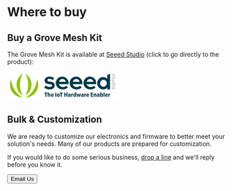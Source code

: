 # Where to buy

## Buy a Grove Mesh Kit

The Grove Mesh Kit is available at [Seeed Studio](https://www.seeedstudio.com/) (click to go directly to the product):

[![SeeedStudio](assets/images/seeed_logo_2018_horizontal.png)](https://www.seeedstudio.com/Grove-Mesh-Kit-for-nRF52840-MDK-p-4053.html)


## Bulk & Customization

We are ready to customize our electronics and firmware to better meet your solution's needs. Many of our products are prepared for customization.

If you would like to do some serious business, [drop a line](mailto:zelin@makerdiary.com) and we'll reply before you know it.

<a href="mailto:zelin@makerdiary.com"><button data-md-color-primary="marsala"><i class="fa fa-envelope"></i> Email Us</button></a>



